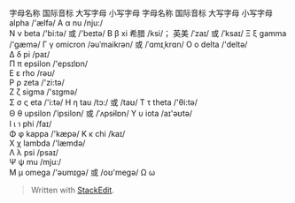 
字母名称
国际音标
大写字母
小写字母
字母名称
国际音标
大写字母
小写字母
alpha
/'ælfə/	
Α
α
nu
/nju:/	
Ν
ν
beta
/'bi:tə/
或 /'beɪtə/
Β
β
xi
希腊 /ksi/；
英美 /ˈzaɪ/ 或 /ˈksaɪ/
Ξ
ξ
gamma
/'gæmə/	
Γ
γ
omicron
/əuˈmaikrən/
或 /ˈɑmɪˌkrɑn/
Ο
ο
delta
/'deltə/	
Δ
δ
pi
/paɪ/	
Π
π
epsilon
/'epsɪlɒn/	
Ε
ε
rho
/rəʊ/	
Ρ
ρ
zeta
/'zi:tə/	
Ζ
ζ
sigma
/'sɪɡmə/	
Σ
σ ς
eta
/'i:tə/	
Η
η
tau
/tɔ:/ 或 /taʊ/
Τ
τ
theta
/'θi:tə/	
Θ
θ
upsilon
/ˈipsilon/
或 /ˈʌpsɨlɒn/
Υ
υ
iota
/aɪ'əʊtə/	
Ι
ι ℩
phi
/faɪ/	
Φ
φ
kappa
/'kæpə/	
Κ
κ
chi
/kaɪ/	
Χ
χ
lambda
/'læmdə/	
Λ
λ
psi
/psaɪ/	
Ψ
ψ
mu
/mju:/	
Μ
μ
omega
/'əʊmɪɡə/
或 /oʊ'meɡə/
Ω
ω


> Written with [StackEdit](https://stackedit.io/).
<!--stackedit_data:
eyJoaXN0b3J5IjpbLTExODMxNDczMTRdfQ==
-->